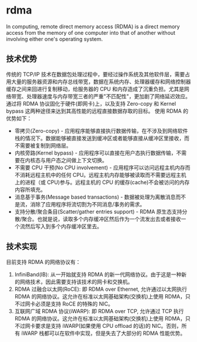 # rdma

In computing, remote direct memory access (RDMA) is a direct memory access from the memory of one computer into that of another without involving either one's operating system.

## 技术优势

传统的 TCP/IP 技术在数据包处理过程中，要经过操作系统及其他软件层，需要占用大量的服务器资源和内存总线带宽，数据在系统内存、处理器缓存和网络控制器缓存之间来回进行复制移动，给服务器的 CPU 和内存造成了沉重负担。尤其是网络带宽、处理器速度与内存带宽三者的严重"不匹配性"，更加剧了网络延迟效应。
通过将 RDMA 协议固化于硬件(即网卡)上，以及支持 Zero-copy 和 Kernel bypass 这两种途径来达到其高性能的远程直接数据存取的目标。 使用 RDMA 的优势如下：

- 零拷贝(Zero-copy) - 应用程序能够直接执行数据传输，在不涉及到网络软件栈的情况下。数据能够被直接发送到缓冲区或者能够直接从缓冲区里接收，而不需要被复制到网络层。
- 内核旁路(Kernel bypass) - 应用程序可以直接在用户态执行数据传输，不需要在内核态与用户态之间做上下文切换。
- 不需要 CPU 干预(No CPU involvement) - 应用程序可以访问远程主机内存而不消耗远程主机中的任何 CPU。远程主机内存能够被读取而不需要远程主机上的进程（或 CPU)参与。远程主机的 CPU 的缓存(cache)不会被访问的内存内容所填充。
- 消息基于事务(Message based transactions) - 数据被处理为离散消息而不是流，消除了应用程序将流切割为不同消息/事务的需求。
- 支持分散/聚合条目(Scatter/gather entries support) - RDMA 原生态支持分散/聚合。也就是说，读取多个内存缓冲区然后作为一个流发出去或者接收一个流然后写入到多个内存缓冲区里去。

## 技术实现

目前支持 RDMA 的网络协议有：

1. InfiniBand(IB): 从一开始就支持 RDMA 的新一代网络协议。由于这是一种新的网络技术，因此需要支持该技术的网卡和交换机。
2. RDMA 过融合以太网(RoCE): 即 RDMA over Ethernet, 允许通过以太网执行 RDMA 的网络协议。这允许在标准以太网基础架构(交换机)上使用 RDMA，只不过网卡必须是支持 RoCE 的特殊的 NIC。
3. 互联网广域 RDMA 协议(iWARP): 即 RDMA over TCP, 允许通过 TCP 执行 RDMA 的网络协议。这允许在标准以太网基础架构(交换机)上使用 RDMA，只不过网卡要求是支持 iWARP(如果使用 CPU offload 的话)的 NIC。否则，所有 iWARP 栈都可以在软件中实现，但是失去了大部分的 RDMA 性能优势。
